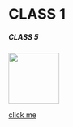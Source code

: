 
# CLASS 1
##### CLASS 5


[<img src="https://cdn-icons-png.flaticon.com/512/174/174857.png" width="100" height="100"/>][youtube1]

[click me ][youtube1]



[youtube1]:https://www.youtube.com/
